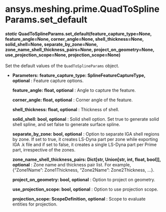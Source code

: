 <a id="ansys-meshing-prime-quadtosplineparams-set-default"></a>

# ansys.meshing.prime.QuadToSplineParams.set_default

<a id="ansys.meshing.prime.QuadToSplineParams.set_default"></a>

#### *static* QuadToSplineParams.set_default(feature_capture_type=None, feature_angle=None, corner_angle=None, shell_thickness=None, solid_shell=None, separate_by_zone=None, zone_name_shell_thickness_pairs=None, project_on_geometry=None, use_projection_scope=None, projection_scope=None)

Set the default values of the `QuadToSplineParams` object.

* **Parameters:**
  **feature_capture_type: SplineFeatureCaptureType, optional**
  : Feature capture options.

  **feature_angle: float, optional**
  : Angle to capture the feature.

  **corner_angle: float, optional**
  : Corner angle of the feature.

  **shell_thickness: float, optional**
  : Thickness of shell.

  **solid_shell: bool, optional**
  : Solid shell option. Set true to generate solid shell spline, and set false to generate surface spline.

  **separate_by_zone: bool, optional**
  : Option to separate IGA shell regions by zone. If set to true, it creates LS-Dyna part per zone while exporting IGA .k file and if set to false, it creates a single LS-Dyna part per Prime part, irrespective of the zones.

  **zone_name_shell_thickness_pairs: Dict[str, Union[str, int, float, bool]], optional**
  : Zone name and thickness pair list. For example, {“Zone1Name”: Zone1Thickness, “Zone2Name”: Zone2Thickness, …}.

  **project_on_geometry: bool, optional**
  : Option to project on geometry.

  **use_projection_scope: bool, optional**
  : Option to use projection scope.

  **projection_scope: ScopeDefinition, optional**
  : Scope to evaluate entities for projection.

<!-- !! processed by numpydoc !! -->

